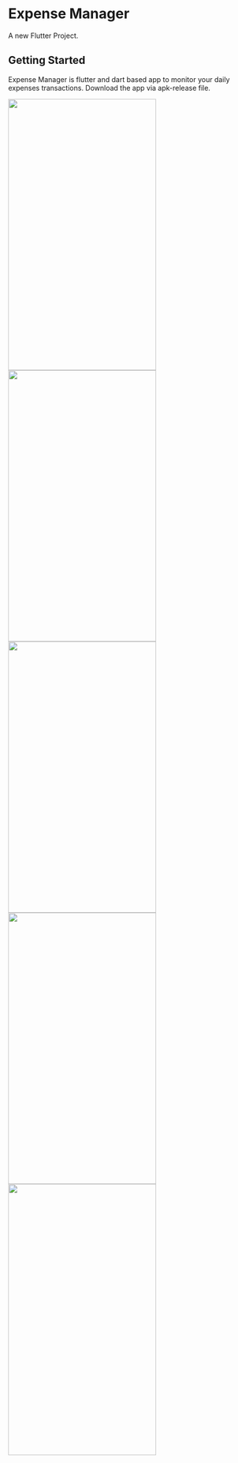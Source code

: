 # Expense Manager

A new Flutter Project.

## Getting Started

Expense Manager is flutter and dart based app to monitor your daily expenses transactions. Download the app via apk-release file.

<img src = "https://user-images.githubusercontent.com/85748557/122705210-e1b87900-d272-11eb-9791-5d64541e5a6e.png" width="300" height="550"/> <img src = "https://user-images.githubusercontent.com/85748557/122705214-e3823c80-d272-11eb-955b-9a0cf16eab24.png" width="300" height="550"/> <img src = "https://user-images.githubusercontent.com/85748557/122705215-e41ad300-d272-11eb-9021-d13925f545a1.png" width="300" height="550"/>
<img src = "https://user-images.githubusercontent.com/85748557/122705217-e41ad300-d272-11eb-93a3-af43be661ea8.png" width="300" height="550"/> <img src = "https://user-images.githubusercontent.com/85748557/122705218-e4b36980-d272-11eb-8e0c-e68b7e25ba90.png" width="300" height="550"/>

